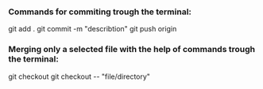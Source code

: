### Commands for commiting trough the terminal:
git add .
git commit -m "describtion"
git push origin <branch-name>

### Merging only a selected file with the help of commands trough the terminal:
git checkout <target-branch>
git checkout <source-branch> -- "file/directory"

